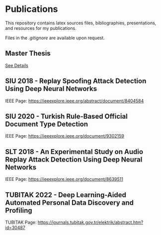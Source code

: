 # Publications

This repository contains latex sources files, bibliographies, presentations, and resources for my publications.

Files in the _.gitignore_ are available upon request.

## Master Thesis

[See Details](https://bit.ly/3v94Ota)

## SIU 2018 - Replay Spoofing Attack Detection Using Deep Neural Networks

IEEE Page: <https://ieeexplore.ieee.org/abstract/document/8404584>

## SIU 2020 - Turkish Rule-Based Official Document Type Detection

IEEE Page: <https://ieeexplore.ieee.org/document/9302159>

## SLT 2018 - An Experimental Study on Audio Replay Attack Detection Using Deep Neural Networks

IEEE Page: <https://ieeexplore.ieee.org/document/8639511>

## TUBITAK 2022 - Deep Learning-Aided Automated Personal Data Discovery and Profiling

TUBITAK Page: <https://journals.tubitak.gov.tr/elektrik/abstract.htm?id=30487>
